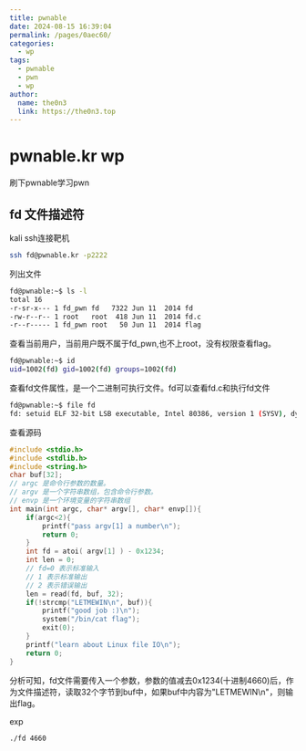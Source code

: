```yaml
---
title: pwnable
date: 2024-08-15 16:39:04
permalink: /pages/0aec60/
categories:
  - wp
tags:
  - pwnable
  - pwn
  - wp
author: 
  name: the0n3
  link: https://the0n3.top
---
```

# pwnable.kr wp

刷下pwnable学习pwn

## fd 文件描述符

kali ssh连接靶机

```bash
ssh fd@pwnable.kr -p2222
```

列出文件

```bash
fd@pwnable:~$ ls -l
total 16
-r-sr-x--- 1 fd_pwn fd   7322 Jun 11  2014 fd
-rw-r--r-- 1 root   root  418 Jun 11  2014 fd.c
-r--r----- 1 fd_pwn root   50 Jun 11  2014 flag
```

查看当前用户，当前用户既不属于fd_pwn,也不上root，没有权限查看flag。

```bash
fd@pwnable:~$ id
uid=1002(fd) gid=1002(fd) groups=1002(fd)
```


查看fd文件属性，是一个二进制可执行文件。fd可以查看fd.c和执行fd文件
```bash
fd@pwnable:~$ file fd
fd: setuid ELF 32-bit LSB executable, Intel 80386, version 1 (SYSV), dynamically linked, interpreter /lib/ld-linux.so.2, for GNU/Linux 2.6.24, BuildID[sha1]=c5ecc1690866b3bb085d59e87aad26a1e386aaeb, not stripped
```

查看源码

```c
#include <stdio.h>
#include <stdlib.h>
#include <string.h>
char buf[32];
// argc 是命令行参数的数量。
// argv 是一个字符串数组，包含命令行参数。
// envp 是一个环境变量的字符串数组
int main(int argc, char* argv[], char* envp[]){
	if(argc<2){
		printf("pass argv[1] a number\n");
		return 0;
	}
	int fd = atoi( argv[1] ) - 0x1234;
	int len = 0;
    // fd=0 表示标准输入
    // 1 表示标准输出
    // 2 表示错误输出
	len = read(fd, buf, 32);
	if(!strcmp("LETMEWIN\n", buf)){
		printf("good job :)\n");
		system("/bin/cat flag");
		exit(0);
	}
	printf("learn about Linux file IO\n");
	return 0;
}
```

分析可知，fd文件需要传入一个参数，参数的值减去0x1234(十进制4660)后，作为文件描述符，读取32个字节到buf中，如果buf中内容为"LETMEWIN\n"，则输出flag。

exp
```bash
./fd 4660
```

## 